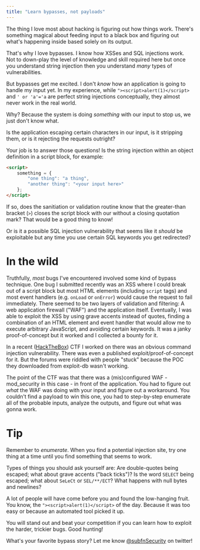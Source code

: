 ```yaml
---
title: "Learn bypasses, not payloads"
---
```

The thing I love most about hacking is figuring out how things work. There's something magical about feeding input to a black box and figuring out what's happening inside based solely on its output.

That's why I love bypasses. I know how XSSes and SQL injections work. Not to down-play the level of knowledge and skill required here but once you understand string injection then you understand *many* types of vulnerabilities.

But bypasses get me excited. I don't _know_ how an application is going to handle my input yet. In my experience, while `"><script>alert(1)</script>` and `' or 'a'='a` are perfect string injections conceptually, they almost never work in the real world.

Why? Because the system is doing *something* with our input to stop us, we just don't know what.

Is the application escaping certain characters in our input, is it stripping them, or is it rejecting the requests outright?

Your job is to answer those questions! Is the string injection within an object definition in a script block, for example:

```html
<script>
    something = {
        "one thing": "a thing",
        "another thing": "<your input here>"
    };
</script>
```

If so, does the sanitiation or validation routine know that the greater-than bracket (`>`) closes the script block with our without a closing quotation mark? That would be a good thing to know!

Or is it a possible SQL injection vulnerability that seems like it *should* be exploitable but any time you use certain SQL keywords you get redirected?

# In the wild
Truthfully, *most* bugs I've encountered involved some kind of bypass technique. One bug I submitted recently was an XSS where I could break out of a script block but most HTML elements (including `script` tags) and most event handlers (e.g. `onLoad` or `onError`) would cause the request to fail immediately. There seemed to be two layers of validation and filtering: A web application firewall ("WAF") and the application itself. Eventually, I was able to exploit the XSS by using grave accents instead of quotes, finding a combination of an HTML element and event handler that would allow me to execute arbitrary JavaScript, and avoiding certain keywords. It was a janky proof-of-concept but it worked and I collected a bounty for it.

In a recent ([HackTheBox](hackthebox.eu/)) CTF I worked on there was an obvious command injection vulnerability. There was even a published exploit/proof-of-concept for it. But the forums were riddled with people "stuck" because the POC they downloaded from exploit-db wasn't working.

The point of the CTF was that there was a (mis)configured WAF - mod_security in this case - in front of the application. You had to figure out *what* the WAF was doing with your input and figure out a workaround. You couldn't find a payload to win this one, you had to step-by-step enumerate all of the probable inputs, analyze the outputs, and figure out what was gonna work.

# Tip
Remember to *enumerate*. When you find a potential injection site, try one thing at a time until you find something that seems to work.

Types of things you should ask yourself are: Are double-quotes being escaped; what about grave accents ("back ticks")? Is the word `SELECT` being escaped; what about `SeLeCt` or `SEL/**/ECT`? What happens with null bytes and newlines?

A lot of people will have come before you and found the low-hanging fruit. You know, the `"><script>alert(1)</script>` of the day. Because it was too easy or because an automated tool picked it up.

You will stand out and beat your competition if you can learn how to exploit the harder, trickier bugs. Good hunting!

What's your favorite bypass story? Let me know [@subfnSecurity](https://twitter.com/subfnSecurity) on twitter!